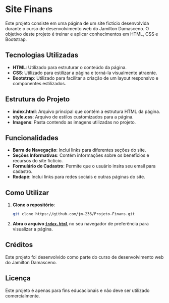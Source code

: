 # Site Finans

Este projeto consiste em uma página de um site fictício desenvolvida durante o curso de desenvolvimento web do Jamilton Damasceno. O objetivo deste projeto é treinar e aplicar conhecimentos em HTML, CSS e Bootstrap.

## Tecnologias Utilizadas

- **HTML**: Utilizado para estruturar o conteúdo da página.
- **CSS**: Utilizado para estilizar a página e torná-la visualmente atraente.
- **Bootstrap**: Utilizado para facilitar a criação de um layout responsivo e componentes estilizados.

## Estrutura do Projeto

- **index.html**: Arquivo principal que contém a estrutura HTML da página.
- **style.css**: Arquivo de estilos customizados para a página.
- **Imagens**: Pasta contendo as imagens utilizadas no projeto.

## Funcionalidades

- **Barra de Navegação**: Inclui links para diferentes seções do site.
- **Seções Informativas**: Contém informações sobre os benefícios e recursos do site fictício.
- **Formulário de Cadastro**: Permite que o usuário insira seu email para cadastro.
- **Rodapé**: Inclui links para redes sociais e outras páginas do site.

## Como Utilizar

1. **Clone o repositório**:
   ```bash
   git clone https://github.com/jm-236/Projeto-Finans.git
   ```

2. **Abra o arquivo [`index.html`](command:_github.copilot.openRelativePath?%5B%7B%22scheme%22%3A%22file%22%2C%22authority%22%3A%22%22%2C%22path%22%3A%22%2Fc%3A%2FUsers%2FCynthia%2FOneDrive%2FDocumentos%2FGitHub%2FProjeto-Finans%2Findex.html%22%2C%22query%22%3A%22%22%2C%22fragment%22%3A%22%22%7D%2C%2237e72e99-4450-4973-b777-28034aba7192%22%5D "c:\Users\Cynthia\OneDrive\Documentos\GitHub\Projeto-Finans\index.html")** no seu navegador de preferência para visualizar a página.

## Créditos

Este projeto foi desenvolvido como parte do curso de desenvolvimento web do Jamilton Damasceno.

## Licença

Este projeto é apenas para fins educacionais e não deve ser utilizado comercialmente.

